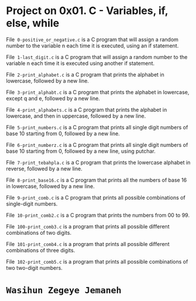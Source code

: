 # Project on 0x01. C - Variables, if, else, while

File`` 0-positive_or_negative.c`` is a C program that will assign a random number to the variable n each time it is executed, using an if statement.

File`` 1-last_digit.c`` is a C program that will assign a random number to the variable n each time it is executed using another if statement.

File`` 2-print_alphabet.c`` is a C program that prints the alphabet in lowercase, followed by a new line.

File`` 3-print_alphabt.c`` is a C program that prints the alphabet in lowercase, except q and e, followed by a new line.

File`` 4-print_alphabets.c`` is a C program that prints the alphabet in lowercase, and then in uppercase, followed by a new line.

File`` 5-print_numbers.c`` is a C program that prints all single digit numbers of base 10 starting from 0, followed by a new line.

File`` 6-print_numberz.c`` is a C program that prints all single digit numbers of base 10 starting from 0, followed by a new line, using putchar.

File`` 7-print_tebahpla.c`` is a C program that prints the lowercase alphabet in reverse, followed by a new line.

File`` 8-print_base16.c`` is a C program that prints all the numbers of base 16 in lowercase, followed by a new line.

File`` 9-print_comb.c`` is a C program that prints all possible combinations of single-digit numbers.

File`` 10-print_comb2.c`` is a C program that prints the numbers from 00 to 99.

File`` 100-print_comb3.c`` is a program that prints all possible different combinations of two digits.

File`` 101-print_comb4.c`` is a program that prints all possible different combinations of three digits.

File`` 102-print_comb5.c`` is a program that prints all possible combinations of two two-digit numbers.

# ``Wasihun Zegeye Jemaneh``
